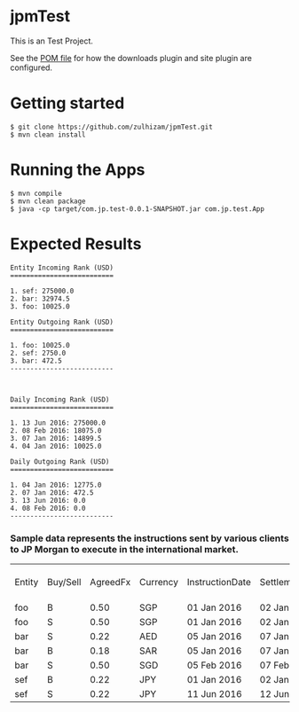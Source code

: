 # jpmTest

This is an Test Project.

See the [POM file](https://github.com/zulhizam/jpmTest/blob/master/pom.xml)
for how the downloads plugin and site plugin are configured.

# Getting started

```
$ git clone https://github.com/zulhizam/jpmTest.git
$ mvn clean install
```
# Running the Apps
```
$ mvn compile
$ mvn clean package
$ java -cp target/com.jp.test-0.0.1-SNAPSHOT.jar com.jp.test.App
```
# Expected Results
```
Entity Incoming Rank (USD)
==========================

1. sef: 275000.0
2. bar: 32974.5
3. foo: 10025.0

Entity Outgoing Rank (USD)
==========================

1. foo: 10025.0
2. sef: 2750.0
3. bar: 472.5
--------------------------



Daily Incoming Rank (USD)
==========================

1. 13 Jun 2016: 275000.0
2. 08 Feb 2016: 18075.0
3. 07 Jan 2016: 14899.5
4. 04 Jan 2016: 10025.0

Daily Outgoing Rank (USD)
==========================

1. 04 Jan 2016: 12775.0
2. 07 Jan 2016: 472.5
3. 13 Jun 2016: 0.0
4. 08 Feb 2016: 0.0
--------------------------
```
<h3>Sample data represents the instructions sent by various clients to JP Morgan to execute in the international market. </h3>
<table>
    <tr>
        <td>Entity</td>
        <td>Buy/Sell</td>
        <td>AgreedFx</td>
        <td>Currency</td>
        <td>InstructionDate</td>
        <td>SettlementDate</td>
        <td>Units</td>
        <td>Price per unit</td>
    </tr>
    <tr>    <td>foo</td>
            <td>B</td>
            <td>0.50</td>
            <td>SGP</td>
            <td>01 Jan 2016</td>
            <td>02 Jan 2016</td>
            <td>200</td>
            <td>100.25</td>
    </tr>
    <tr>    <td>foo</td>
            <td>S</td>
            <td>0.50</td>
            <td>SGP</td>
            <td>01 Jan 2016</td>
            <td>02 Jan 2016</td>
            <td>200</td>
            <td>100.25</td>
    </tr>
    <tr>
            <td>bar</td>
            <td>S</td>
            <td>0.22</td>
            <td>AED</td>
            <td>05 Jan 2016</td>
            <td>07 Jan 2016</td>
            <td>450</td>
            <td>150.5</td>
    </tr>
    <tr>
            <td>bar</td>
            <td>B</td>
            <td>0.18</td>
            <td>SAR</td>
            <td>05 Jan 2016</td>
            <td>07 Jan 2016</td>
            <td>250</td>
            <td>10.5</td>
    </tr>
    <tr>
            <td>bar</td>
            <td>S</td>
            <td>0.50</td>
            <td>SGD</td>
            <td>05 Feb 2016</td>
            <td>07 Feb 2016</td>
            <td>300</td>
            <td>120.5</td>
    </tr>
    <tr>
            <td>sef</td>
            <td>B</td>
            <td>0.22</td>
            <td>JPY</td>
            <td>01 Jan 2016</td>
            <td>02 Jan 2016</td>
            <td>50</td>
            <td>250</td>
    </tr>
     <tr>
            <td>sef</td>
            <td>S</td>
            <td>0.22</td>
            <td>JPY</td>
            <td>11 Jun 2016</td>
            <td>12 Jun 2016</td>
            <td>5000</td>
            <td>250</td>
    </tr>
</table>        
